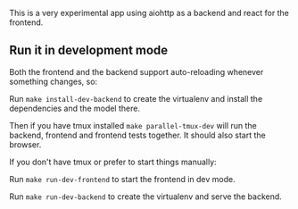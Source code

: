 This is a very experimental app using aiohttp as a backend and react for
the frontend.

## Run it in development mode

Both the frontend and the backend support auto-reloading whenever something
 changes, so:

Run `make install-dev-backend` to create the virtualenv and install the
dependencies and the model there.

Then if you have tmux installed `make parallel-tmux-dev` will run the backend,
frontend and frontend tests together. It should also start the browser.

If you don't have tmux or prefer to start things manually:

Run `make run-dev-frontend` to start the frontend in dev mode.

Run `make run-dev-backend` to create the virtualenv and serve the backend.

